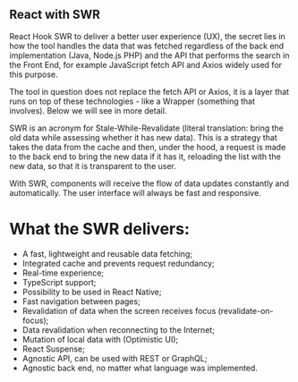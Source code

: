 ## React with SWR

React Hook SWR to deliver a better user experience (UX), the secret lies in how the tool handles the data that was fetched regardless of the back end implementation (Java, Node.js PHP) and the API that performs the search in the Front End, for example JavaScript fetch API and Axios widely used for this purpose.

The tool in question does not replace the fetch API or Axios, it is a layer that runs on top of these technologies - like a Wrapper (something that involves). Below we will see in more detail.

SWR is an acronym for Stale-While-Revalidate (literal translation: bring the old data while assessing whether it has new data). This is a strategy that takes the data from the cache and then, under the hood, a request is made to the back end to bring the new data if it has it, reloading the list with the new data, so that it is transparent to the user.

With SWR, components will receive the flow of data updates constantly and automatically. The user interface will always be fast and responsive.

# What the SWR delivers:

- A fast, lightweight and reusable data fetching;
- Integrated cache and prevents request redundancy;
- Real-time experience;
- TypeScript support;
- Possibility to be used in React Native;
- Fast navigation between pages;
- Revalidation of data when the screen receives focus (revalidate-on-focus);
- Data revalidation when reconnecting to the Internet;
- Mutation of local data with (Optimistic UI);
- React Suspense;
- Agnostic API, can be used with REST or GraphQL;
- Agnostic back end, no matter what language was implemented.
